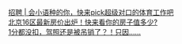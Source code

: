   
[招聘 | 会小语种的你，快来pick超级对口的体育工作吧](http://www.dianyue.me/archives/714/yhihuwe40qim1o1b/)  
[北京16区最新房价出炉！快来看你的房子值多少?](http://www.dianyue.me/archives/682/r4kucl5v6hbi1gyw/)  
[1分都没扣，驾照还是被吊销了？！只因……](http://www.dianyue.me/archives/108/22q00ruhpujy5vs6/)